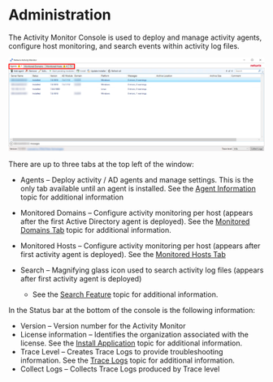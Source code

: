 # Administration

The Activity Monitor Console is used to deploy and manage activity agents, configure host monitoring, and search events within activity log files.

![Activity Monitor with Navigation tabs identified](/static/img/product_docs/activitymonitor/activitymonitor/admin/activitymonitormain.png)

There are up to three tabs at the top left of the window:

- Agents – Deploy activity / AD agents and manage settings. This is the only tab available until an agent is installed. See the [Agent Information](/docs/product_docs/activitymonitor/activitymonitor/install/agents.md) topic for additional information
- Monitored Domains – Configure activity monitoring per host (appears after the first Active Directory agent is deployed). See the [Monitored Domains Tab](/docs/product_docs/activitymonitor/activitymonitor/admin/monitoreddomains/overview.md) topic for additional information.
- Monitored Hosts – Configure activity monitoring per host (appears after first activity agent is deployed). See the [Monitored Hosts Tab](/docs/product_docs/activitymonitor/activitymonitor/admin/monitoredhosts/overview.md)
- Search – Magnifying glass icon used to search activity log files (appears after first activity agent is deployed)

  - See the [Search Feature](/docs/product_docs/activitymonitor/activitymonitor/admin/search/overview.md) topic for additional information.

In the Status bar at the bottom of the console is the following information:

- Version – Version number for the Activity Monitor
- License information – Identifies the organization associated with the license. See the [Install Application](/docs/product_docs/activitymonitor/activitymonitor/install/application.md#Install-Application) topic for additional information.
- Trace Level – Creates Trace Logs to provide troubleshooting information. See the [Trace Logs](/docs/product_docs/activitymonitor/activitymonitor/troubleshooting/tracelogs.md#Trace-Logs) topic for additional information.
- Collect Logs – Collects Trace Logs produced by Trace level
